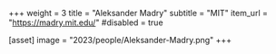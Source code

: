 +++
weight = 3
title = "Aleksander Madry"
subtitle = "MIT"
item_url = "https://madry.mit.edu/"
#disabled = true

[asset]
  image = "2023/people/Aleksander-Madry.png"
+++